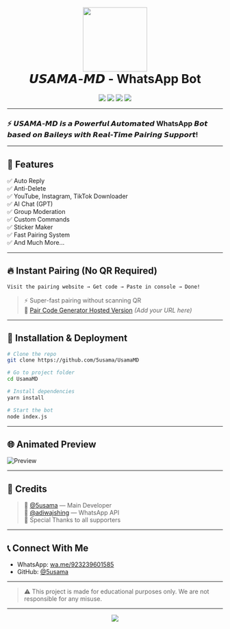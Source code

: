 <h1 align="center">
  <img src="https://i.ibb.co/fV240n0j/file-00000000613061fb9f0c7608c9c6c29a.png" width="150"/><br>
  <b>𝙐𝙎𝘼𝙈𝘼-𝙈𝘿 - WhatsApp Bot</b>
</h1>

<p align="center">
  <a href="#"><img src="https://img.shields.io/badge/Build-Powered%20By%20Baileys-blue?style=for-the-badge"></a>
  <a href="#"><img src="https://img.shields.io/github/forks/5usama/UsamaMD?style=for-the-badge&color=green"></a>
  <a href="#"><img src="https://img.shields.io/github/stars/5usama/UsamaMD?style=for-the-badge&color=yellow"></a>
  <a href="#"><img src="https://img.shields.io/github/issues/5usama/UsamaMD?style=for-the-badge&color=orange"></a>
</p>

---

### ⚡ 𝙐𝙎𝘼𝙈𝘼-𝙈𝘿 𝙞𝙨 𝙖 𝙋𝙤𝙬𝙚𝙧𝙛𝙪𝙡 𝘼𝙪𝙩𝙤𝙢𝙖𝙩𝙚𝙙 WhatsApp 𝘽𝙤𝙩 𝙗𝙖𝙨𝙚𝙙 𝙤𝙣 𝘽𝙖𝙞𝙡𝙚𝙮𝙨 𝙬𝙞𝙩𝙝 𝙍𝙚𝙖𝙡-𝙏𝙞𝙢𝙚 𝙋𝙖𝙞𝙧𝙞𝙣𝙜 𝙎𝙪𝙥𝙥𝙤𝙧𝙩!

---

## 💎 Features

✅ Auto Reply  
✅ Anti-Delete  
✅ YouTube, Instagram, TikTok Downloader  
✅ AI Chat (GPT)  
✅ Group Moderation  
✅ Custom Commands  
✅ Sticker Maker  
✅ Fast Pairing System  
✅ And Much More...

---

## 🔥 Instant Pairing (No QR Required)

```bash
Visit the pairing website → Get code → Paste in console → Done!
```

> ⚡ Super-fast pairing without scanning QR  
> 🔗 [Pair Code Generator Hosted Version](#) *(Add your URL here)*  

---

## 🚀 Installation & Deployment

```bash
# Clone the repo
git clone https://github.com/5usama/UsamaMD

# Go to project folder
cd UsamaMD

# Install dependencies
yarn install

# Start the bot
node index.js
```

---

## 🌐 Animated Preview

![Preview](https://media.giphy.com/media/v1.Y2lkPTc5MGI3NjExNzBjMDFiNzBlZjIzOTdiMmY2OWZhNGRjZWU3OWI4MTI4MzdlNjdmMiZjdD1n/3o6ZsZKnkAZfFXqz9C/giphy.gif)

---

## 🙏 Credits

> 💠 [@5usama](https://github.com/5usama) — Main Developer  
> 💠 [@adiwajshing](https://github.com/adiwajshing/Baileys) — WhatsApp API  
> 💠 Special Thanks to all supporters

---

## 📞 Connect With Me

- WhatsApp: [wa.me/923239601585](https://wa.me/923239601585)
- GitHub: [@5usama](https://github.com/5usama)

---

> ⚠️ This project is made for educational purposes only. We are not responsible for any misuse.

---

<p align="center">
  <img src="https://readme-typing-svg.herokuapp.com?font=JetBrains+Mono&size=23&duration=4000&color=06F700&center=true&vCenter=true&width=700&lines=Thanks+for+visiting+UsamaMD+Bot+💖;Drop+a+star+if+you+like+it+⭐;">
</p>
